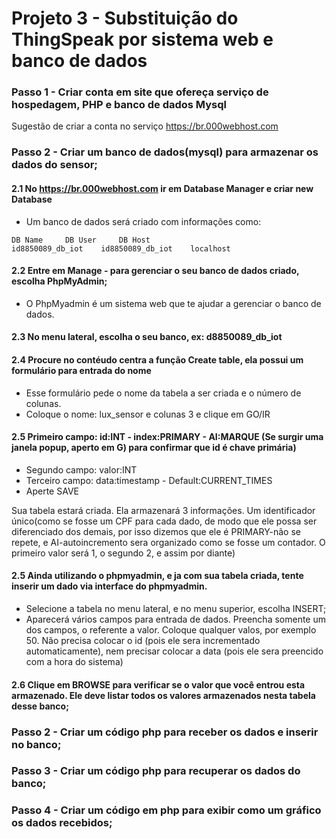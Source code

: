 # Projeto 3 - Substituição do ThingSpeak por sistema web e banco de dados

### Passo 1 - Criar conta em site que ofereça serviço de hospedagem, PHP e banco de dados Mysql
Sugestão de criar a conta no serviço  https://br.000webhost.com 

### Passo 2 - Criar um banco de dados(mysql) para armazenar os dados do sensor;
#### 2.1 No  https://br.000webhost.com  ir em Database Manager e criar new Database
  - Um banco de dados será criado com informações como:
```
DB Name 	DB User 	DB Host 	 
id8850089_db_iot 	id8850089_db_iot 	localhost
```
#### 2.2 Entre em Manage - para gerenciar o seu banco de dados criado, escolha PhpMyAdmin; 
 - O PhpMyadmin é um sistema web que te ajudar a gerenciar o banco de dados.
#### 2.3 No menu lateral, escolha o seu banco, ex: d8850089_db_iot
#### 2.4 Procure no contéudo centra a função Create table, ela possui um formulário para entrada do nome
 - Esse formulário pede o nome da tabela a ser criada e o número de colunas.
 - Coloque o nome: lux_sensor e colunas 3 e clique em GO/IR
#### 2.5 Primeiro campo: id:INT - index:PRIMARY - AI:MARQUE (Se surgir uma janela popup, aperto em G) para confirmar que id é chave primária)
- Segundo campo: valor:INT
- Terceiro campo: data:timestamp - Default:CURRENT_TIMES
- Aperte SAVE

Sua tabela estará criada. Ela armazenará 3 informações. Um identificador único(como se fosse um CPF para cada dado, de modo que ele possa ser diferenciado dos demais, por isso dizemos que ele é PRIMARY-não se repete, e AI-autoincremento sera organizado como se fosse um contador. O primeiro valor será 1, o segundo 2, e assim por diante) 
 
 #### 2.5 Ainda utilizando o phpmyadmin, e ja com sua tabela criada, tente inserir um dado via interface do phpmyadmin. 
 - Selecione a tabela no menu lateral, e no menu superior, escolha INSERT;
 - Aparecerá vários campos para entrada de dados. Preencha somente um dos campos, o referente a valor. Coloque qualquer valos, por exemplo 50. Não precisa colocar o id (pois ele sera incrementado automaticamente), nem precisar colocar a data (pois ele sera preencido com a hora do sistema)
 #### 2.6 Clique em BROWSE para verificar se o valor que você entrou esta armazenado. Ele deve listar todos os valores armazenados nesta tabela desse banco;

### Passo 2 - Criar um código php para receber os dados e inserir no banco;

### Passo 3 - Criar um código php para recuperar os dados do banco;

### Passo 4 - Criar um código em php para exibir como um gráfico os dados recebidos;


